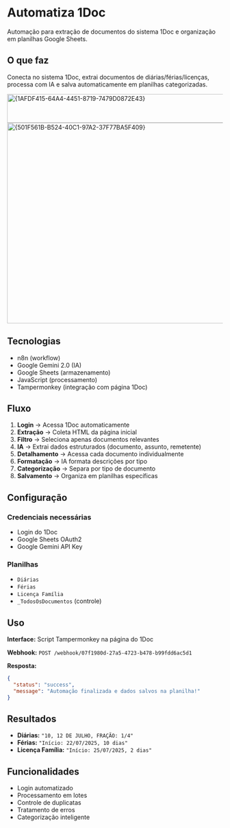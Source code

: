 # Automatiza 1Doc

Automação para extração de documentos do sistema 1Doc e organização em planilhas Google Sheets.

## O que faz

Conecta no sistema 1Doc, extrai documentos de diárias/férias/licenças, processa com IA e salva automaticamente em planilhas categorizadas.

<img width="1440" height="67" alt="{1AFDF415-64A4-4451-8719-7479D0872E43}" src="https://github.com/user-attachments/assets/9dcd4d76-72bf-4e33-b326-d6ce16f30787" />

<img width="1349" height="468" alt="{501F561B-B524-40C1-97A2-37F77BA5F409}" src="https://github.com/user-attachments/assets/d84f6fbc-31da-45bb-892d-b7d9fbc97481" />

## Tecnologias

- n8n (workflow)
- Google Gemini 2.0 (IA)
- Google Sheets (armazenamento)
- JavaScript (processamento)
- Tampermonkey (integração com página 1Doc)

## Fluxo

1. **Login** → Acessa 1Doc automaticamente
2. **Extração** → Coleta HTML da página inicial
3. **Filtro** → Seleciona apenas documentos relevantes
4. **IA** → Extrai dados estruturados (documento, assunto, remetente)
5. **Detalhamento** → Acessa cada documento individualmente
6. **Formatação** → IA formata descrições por tipo
7. **Categorização** → Separa por tipo de documento
8. **Salvamento** → Organiza em planilhas específicas

## Configuração

### Credenciais necessárias
- Login do 1Doc
- Google Sheets OAuth2
- Google Gemini API Key

### Planilhas
- `Diárias`
- `Férias` 
- `Licença Família`
- `_TodosOsDocumentos` (controle)

## Uso

**Interface:** Script Tampermonkey na página do 1Doc

**Webhook:** `POST /webhook/07f1980d-27a5-4723-b478-b99fdd6ac5d1`

**Resposta:**
```json
{
  "status": "success",
  "message": "Automação finalizada e dados salvos na planilha!"
}
```

## Resultados

- **Diárias:** `"10, 12 DE JULHO, FRAÇÃO: 1/4"`
- **Férias:** `"Início: 22/07/2025, 10 dias"`  
- **Licença Família:** `"Início: 25/07/2025, 2 dias"`

## Funcionalidades

- Login automatizado
- Processamento em lotes
- Controle de duplicatas
- Tratamento de erros
- Categorização inteligente
